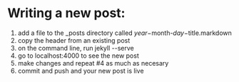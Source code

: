 # Writing a new post:

1. add a file to the _posts directory called $year-$month-$day-$title.markdown
2. copy the header from an existing post
3. on the command line, run jekyll --serve
4. go to localhost:4000 to see the new post
5. make changes and repeat #4 as much as necesary
6. commit and push and your new post is live